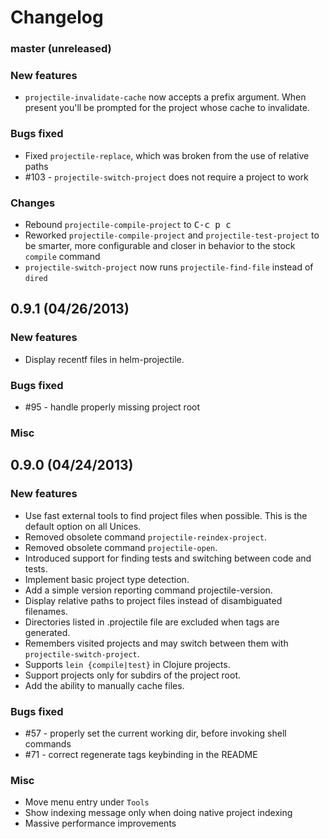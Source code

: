 # Changelog

### master (unreleased)

### New features

* `projectile-invalidate-cache` now accepts a prefix argument. When
  present you'll be prompted for the project whose cache to
  invalidate.

### Bugs fixed

* Fixed `projectile-replace`, which was broken from the use of relative paths
* #103 - `projectile-switch-project` does not require a project to work

### Changes

* Rebound `projectile-compile-project` to <kbd>C-c p c</kbd>
* Reworked `projectile-compile-project` and `projectile-test-project` to be smarter, more configurable and closer in behavior to the stock `compile` command
* `projectile-switch-project` now runs `projectile-find-file` instead of `dired`

## 0.9.1 (04/26/2013)

### New features

* Display recentf files in helm-projectile.

### Bugs fixed

* #95 - handle properly missing project root

### Misc

## 0.9.0 (04/24/2013)

### New features

* Use fast external tools to find project files when possible. This is the default option on all Unices.
* Removed obsolete command `projectile-reindex-project`.
* Removed obsolete command `projectile-open`.
* Introduced support for finding tests and switching between code and tests.
* Implement basic project type detection.
* Add a simple version reporting command projectile-version.
* Display relative paths to project files instead of disambiguated filenames.
* Directories listed in .projectile file are excluded when tags are generated.
* Remembers visited projects and may switch between them with `projectile-switch-project`.
* Supports `lein {compile|test}` in Clojure projects.
* Support projects only for subdirs of the project root.
* Add the ability to manually cache files.

### Bugs fixed

* #57 - properly set the current working dir, before invoking shell commands
* #71 - correct regenerate tags keybinding in the README

### Misc

* Move menu entry under `Tools`
* Show indexing message only when doing native project indexing
* Massive performance improvements
